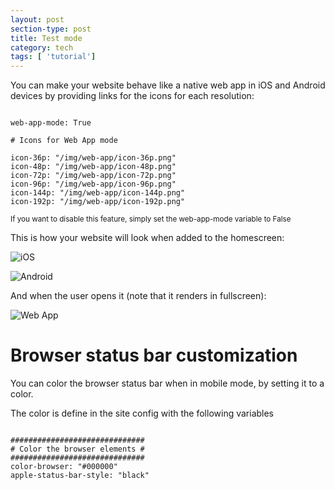 ```yaml
---
layout: post
section-type: post
title: Test mode
category: tech
tags: [ 'tutorial']
---
```

You can make your website behave like a native web app in iOS and Android devices
by providing links for the icons for each resolution:

<pre><code data-trim class="yaml">
web-app-mode: True

# Icons for Web App mode

icon-36p: "/img/web-app/icon-36p.png"
icon-48p: "/img/web-app/icon-48p.png"
icon-72p: "/img/web-app/icon-72p.png"
icon-96p: "/img/web-app/icon-96p.png"
icon-144p: "/img/web-app/icon-144p.png"
icon-192p: "/img/web-app/icon-192p.png"
</code></pre>

<small>If you want to disable this feature, simply set the web-app-mode variable to False</small>

This is how your website will look when added to the homescreen:

![iOS](https://dl.dropboxusercontent.com/u/8522559/personal-jekyll-theme/ios.jpg)

![Android](https://dl.dropboxusercontent.com/u/8522559/personal-jekyll-theme/pinned.jpg)

And when the user opens it (note that it renders in fullscreen):

![Web App](https://dl.dropboxusercontent.com/u/8522559/personal-jekyll-theme/web-app.jpg)

# Browser status bar customization

You can color the browser status bar when in mobile mode, by setting it to a color.

The color is define in the site config with the following variables

<pre><code data-trim class="yaml">
##############################
# Color the browser elements #
##############################
color-browser: "#000000"
apple-status-bar-style: "black"
</code></pre>

